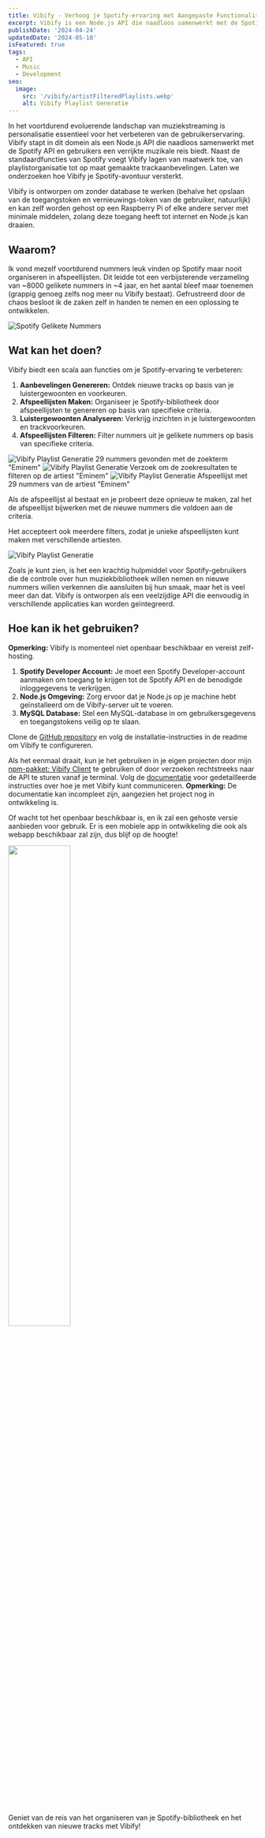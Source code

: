 ```yaml
---
title: Vibify - Verhoog je Spotify-ervaring met Aangepaste Functionaliteiten
excerpt: Vibify is een Node.js API die naadloos samenwerkt met de Spotify API en gebruikers een verrijkte muzikale ervaring biedt. Ontdek hoe Vibify je Spotify-avontuur versterkt.
publishDate: '2024-04-24'
updatedDate: '2024-05-18'
isFeatured: true
tags:
  - API
  - Music
  - Development
seo:
  image:
    src: '/vibify/artistFilteredPlaylists.webp'
    alt: Vibify Playlist Generatie
---
```



In het voortdurend evoluerende landschap van muziekstreaming is personalisatie essentieel voor het verbeteren van de gebruikerservaring. Vibify stapt in dit domein als een Node.js API die naadloos samenwerkt met de Spotify API en gebruikers een verrijkte muzikale reis biedt. Naast de standaardfuncties van Spotify voegt Vibify lagen van maatwerk toe, van playlistorganisatie tot op maat gemaakte trackaanbevelingen. Laten we onderzoeken hoe Vibify je Spotify-avontuur versterkt.

Vibify is ontworpen om zonder database te werken (behalve het opslaan van de toegangstoken en vernieuwings-token van de gebruiker, natuurlijk) en kan zelf worden gehost op een Raspberry Pi of elke andere server met minimale middelen, zolang deze toegang heeft tot internet en Node.js kan draaien.

## Waarom?

Ik vond mezelf voortdurend nummers leuk vinden op Spotify maar nooit organiseren in afspeellijsten. Dit leidde tot een verbijsterende verzameling van ~8000 gelikete nummers in ~4 jaar, en het aantal bleef maar toenemen (grappig genoeg zelfs nog meer nu Vibify bestaat). Gefrustreerd door de chaos besloot ik de zaken zelf in handen te nemen en een oplossing te ontwikkelen.

![Spotify Gelikete Nummers](/vibify/likedSongs.webp)

## Wat kan het doen?

Vibify biedt een scala aan functies om je Spotify-ervaring te verbeteren:

1. **Aanbevelingen Genereren:** Ontdek nieuwe tracks op basis van je luistergewoonten en voorkeuren.
2. **Afspeellijsten Maken:** Organiseer je Spotify-bibliotheek door afspeellijsten te genereren op basis van specifieke criteria.
3. **Luistergewoonten Analyseren:** Verkrijg inzichten in je luistergewoonten en trackvoorkeuren.
4. **Afspeellijsten Filteren:** Filter nummers uit je gelikete nummers op basis van specifieke criteria.

![Vibify Playlist Generatie](/vibify/search.webp)
29 nummers gevonden met de zoekterm "Eminem"
![Vibify Playlist Generatie](/vibify/commandFilterByArtist.webp)
Verzoek om de zoekresultaten te filteren op de artiest "Eminem"
![Vibify Playlist Generatie](/vibify/finishedFilteredPlaylist.webp)
Afspeellijst met 29 nummers van de artiest "Eminem"

Als de afspeellijst al bestaat en je probeert deze opnieuw te maken, zal het de afspeellijst bijwerken met de nieuwe nummers die voldoen aan de criteria.

Het accepteert ook meerdere filters, zodat je unieke afspeellijsten kunt maken met verschillende artiesten.

![Vibify Playlist Generatie](/vibify/artistFilteredPlaylists.webp)

Zoals je kunt zien, is het een krachtig hulpmiddel voor Spotify-gebruikers die de controle over hun muziekbibliotheek willen nemen en nieuwe nummers willen verkennen die aansluiten bij hun smaak, maar het is veel meer dan dat. Vibify is ontworpen als een veelzijdige API die eenvoudig in verschillende applicaties kan worden geïntegreerd.


## Hoe kan ik het gebruiken?

**Opmerking:** Vibify is momenteel niet openbaar beschikbaar en vereist zelf-hosting.

1. **Spotify Developer Account:** Je moet een Spotify Developer-account aanmaken om toegang te krijgen tot de Spotify API en de benodigde inloggegevens te verkrijgen.
2. **Node.js Omgeving:** Zorg ervoor dat je Node.js op je machine hebt geïnstalleerd om de Vibify-server uit te voeren.
3. **MySQL Database:** Stel een MySQL-database in om gebruikersgegevens en toegangstokens veilig op te slaan.

Clone de [GitHub repository](https://github.com/justin0122/vibify) en volg de installatie-instructies in de readme om Vibify te configureren.

Als het eenmaal draait, kun je het gebruiken in je eigen projecten door mijn [npm-pakket: Vibify Client](https://www.npmjs.com/package/@vibify/vibify) te gebruiken of door verzoeken rechtstreeks naar de API te sturen vanaf je terminal. Volg de [documentatie](https://vibify-docs.justinjongstra.nl/) voor gedetailleerde instructies over hoe je met Vibify kunt communiceren.
**Opmerking:** De documentatie kan incompleet zijn, aangezien het project nog in ontwikkeling is.

Of wacht tot het openbaar beschikbaar is, en ik zal een gehoste versie aanbieden voor gebruik. Er is een mobiele app in ontwikkeling die ook als webapp beschikbaar zal zijn, dus blijf op de hoogte!

<p float="left">
  <img src="/vibify/screenshot-vibify-app.webp" width="50%" />
</p>

Geniet van de reis van het organiseren van je Spotify-bibliotheek en het ontdekken van nieuwe tracks met Vibify!
